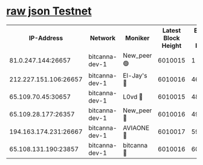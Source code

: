 [raw json Testnet](https://rpc-check.bcat.stavr.tech/bcat/rpc-bcat-result.json)
=


<table><tr><th>IP-Address</th><th>Network</th><th>Moniker</th><th>Latest Block Height</th><th>Earliest Block Height</th><th>Catching Up</th><th>Tx Index</th><th>Voting Power</th><th>Scan Time</th></tr><tr><td>81.0.247.144:26657</td><td>bitcanna-dev-1</td><td>New_peer 🟢</td><td>6010015</td><td>1</td><td>False</td><td>on</td><td>0</td><td>2024-01-16T22:38:06.814461654UTC</td></tr><tr><td>212.227.151.106:26657</td><td>bitcanna-dev-1</td><td>El-Jay's 🔴</td><td>6010016</td><td>4670391</td><td>False</td><td>on</td><td>2218164</td><td>2024-01-16T22:38:13.595685158UTC</td></tr><tr><td>65.109.70.45:30657</td><td>bitcanna-dev-1</td><td>L0vd 🔴</td><td>6010015</td><td>4828155</td><td>False</td><td>on</td><td>7920</td><td>2024-01-16T22:38:07.202281383UTC</td></tr><tr><td>65.109.28.177:26357</td><td>bitcanna-dev-1</td><td>New_peer 🔴</td><td>6010016</td><td>4952911</td><td>False</td><td>on</td><td>2237067</td><td>2024-01-16T22:38:13.925121891UTC</td></tr><tr><td>194.163.174.231:26667</td><td>bitcanna-dev-1</td><td>AVIAONE 🔴</td><td>6010017</td><td>5995171</td><td>False</td><td>on</td><td>1949865</td><td>2024-01-16T22:38:20.829796988UTC</td></tr><tr><td>65.108.131.190:23857</td><td>bitcanna-dev-1</td><td>bitcanna 🔴</td><td>6010016</td><td>6006016</td><td>False</td><td>off</td><td>82269</td><td>2024-01-16T22:38:14.342339996UTC</td></tr></table>